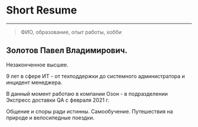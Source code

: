 # Short Resume
------------
> ФИО, образование, опыт работы, хобби

## Золотов Павел Владимирович.

Незаконченное высшее.

9 лет в сфере ИТ - от техподдержки до системного администратора и инцидент менеджера.

В данный момент работаю в компании Озон - в подразделении Экспресс доставки QA c февраля 2021 г.

Общение и споры ради истинны. Самообучение. Путешествия на природе и велосипедные поездки.

